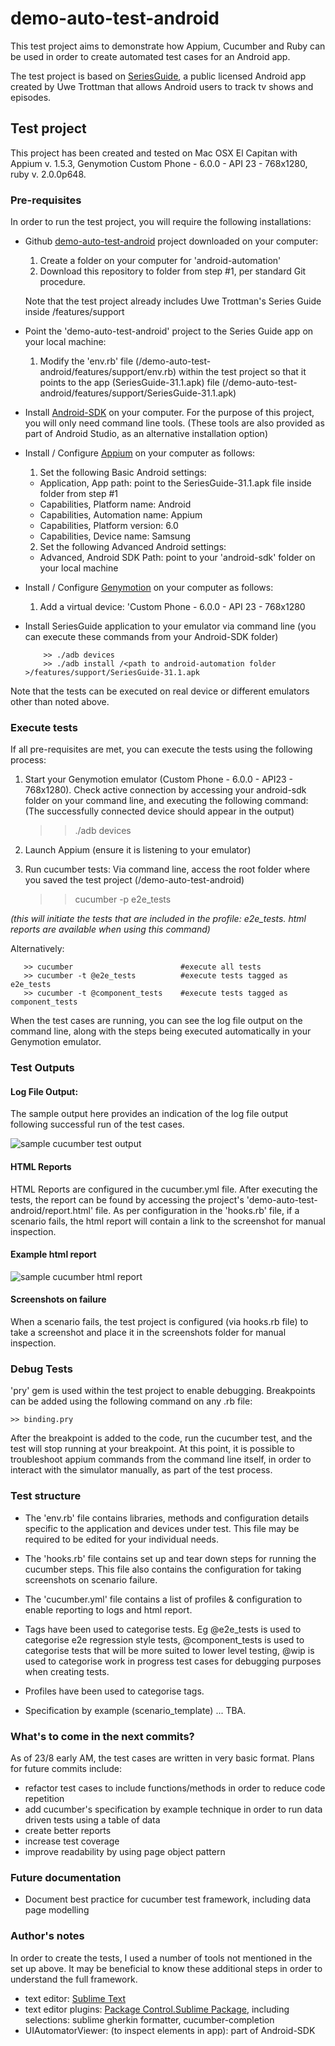 # demo-auto-test-android

This test project aims to demonstrate how Appium, Cucumber and Ruby can be used in order to create automated test cases for an Android app.

The test project is based on [SeriesGuide](https://github.com/UweTrottmann/SeriesGuide), a public licensed Android app created by Uwe Trottman that allows Android users to track tv shows and episodes. 


## Test project
This project has been created and tested on Mac OSX El Capitan with Appium v. 1.5.3, Genymotion Custom Phone - 6.0.0 - API 23 - 768x1280, ruby v. 2.0.0p648. 

### Pre-requisites
In order to run the test project, you will require the following installations: 

* Github [demo-auto-test-android](https://github.com/holler4amarshall/demo-auto-test-android) project downloaded on your computer:

  1. Create a folder on your computer for 'android-automation'
  2. Download this repository to folder from step #1, per standard Git procedure.  
  
  Note that the test project already includes Uwe Trottman's Series Guide inside /features/support
  
* Point the 'demo-auto-test-android' project to the Series Guide app on your local machine:

  1. Modify the 'env.rb' file (/demo-auto-test-android/features/support/env.rb) within the test project so that it points to the app (SeriesGuide-31.1.apk) file (/demo-auto-test-android/features/support/SeriesGuide-31.1.apk)

* Install [Android-SDK](https://developer.android.com/studio/index.html) on your computer. 
  For the purpose of this project, you will only need command line tools. (These tools are also provided as part of Android Studio, as an alternative installation option)

* Install / Configure [Appium](http://appium.io) on your computer as follows: 
  1.  Set the following Basic Android settings: 
    -  Application, App path: point to the SeriesGuide-31.1.apk file inside folder from step #1
    -  Capabilities, Platform name: Android
    -  Capabilities, Automation name: Appium
    -  Capabilities, Platform version: 6.0
    -  Capabilities, Device name: Samsung
  2.  Set the following Advanced Android settings:
    -  Advanced, Android SDK Path: point to your 'android-sdk' folder on your local machine

* Install / Configure [Genymotion](https://docs.genymotion.com/Content/01_Get_Started/Installation.htm)  on your computer as follows: 
  1.  Add a virtual device: 'Custom Phone - 6.0.0 - API 23 - 768x1280

* Install SeriesGuide application to your emulator via command line 
  (you can execute these commands from your Android-SDK folder)

          >> ./adb devices
          >> ./adb install /<path to android-automation folder >/features/support/SeriesGuide-31.1.apk

Note that the tests can be executed on real device or different emulators other than noted above. 

### Execute tests
If all pre-requisites are met, you can execute the tests using the following process: 

  1. Start your Genymotion emulator (Custom Phone - 6.0.0 - API23 - 768x1280).
  Check active connection by accessing your android-sdk folder on your command line, and executing the following command: 
  (The successfully connected device should appear in the output)


       >>  ./adb devices
 

  2. Launch Appium (ensure it is listening to your emulator)

  3. Run cucumber tests:
  Via command line, access the root folder where you saved the test project (/demo-auto-test-android)


       >>cucumber -p e2e_tests


  _(this will initiate the tests that are included in the *profile*: e2e_tests. html reports are available when using this command)_

  Alternatively:


       >> cucumber                        #execute all tests
       >> cucumber -t @e2e_tests          #execute tests tagged as e2e_tests
       >> cucumber -t @component_tests    #execute tests tagged as component_tests


  When the test cases are running, you can see the log file output on the command line, along with the steps being executed automatically in your Genymotion emulator. 

### Test Outputs

#### Log File Output: 
The sample output here provides an indication of the log file output following successful run of the test cases. 

![sample cucumber test output](https://codeontheroaddotinfo.files.wordpress.com/2016/08/screen-shot-2016-09-19-at-2-44-20-pm.png?w=1320)

#### HTML Reports
HTML Reports are configured in the cucumber.yml file. After executing the tests, the report can be found by accessing the project's 'demo-auto-test-android/report.html' file. As per configuration in the 'hooks.rb' file, if a scenario fails, the html report will contain a link to the screenshot for manual inspection. 

#### Example html report
![sample cucumber html report](https://codeontheroaddotinfo.files.wordpress.com/2016/08/screen-shot-2016-09-19-at-2-46-41-pm.png?w=1320)

#### Screenshots on failure
When a scenario fails, the test project is configured (via hooks.rb file) to take a screenshot and place it in the screenshots folder for manual inspection. 

### Debug Tests
'pry' gem is used within the test project to enable debugging. Breakpoints can be added using the following command on any .rb file: 

    >> binding.pry
    
After the breakpoint is added to the code, run the cucumber test, and the test will stop running at your breakpoint. At this point, it is possible to troubleshoot appium commands from the command line itself, in order to interact with the simulator manually, as part of the test process. 

### Test structure
* The 'env.rb' file contains libraries, methods and configuration details specific to the application and devices under test. This file may be required to be edited for your individual needs. 

* The 'hooks.rb' file contains set up and tear down steps for running the cucumber steps. This file also contains the configuration for taking screenshots on scenario failure. 

* The 'cucumber.yml' file contains a list of profiles & configuration to enable reporting to logs and html report.  

* Tags have been used to categorise tests. Eg @e2e_tests is used to categorise e2e regression style tests, @component_tests is used to categorise tests that will be more suited to lower level testing, @wip is used to categorise work in progress test cases for debugging purposes when creating tests. 

* Profiles have been used to categorise tags. 

* Specification by example (scenario_template) ... TBA. 

### What's to come in the next commits? 
As of 23/8 early AM, the test cases are written in very basic format. 
Plans for future commits include: 
* refactor test cases to include functions/methods in order to reduce code repetition
* add cucumber's specification by example technique in order to run data driven tests using a table of data
* create better reports
* increase test coverage
* improve readability by using page object pattern

### Future documentation
* Document best practice for cucumber test framework, including data page modelling

### Author's notes
In order to create the tests, I used a number of tools not mentioned in the set up above. It may be beneficial to know these additional steps in order to understand the full framework. 

* text editor: [Sublime Text](https://www.sublimetext.com/download) 
* text editor plugins: [Package Control.Sublime Package](https://packagecontrol.io/installation), including selections: sublime gherkin formatter, cucumber-completion
* UIAutomatorViewer: (to inspect elements in app): part of Android-SDK
